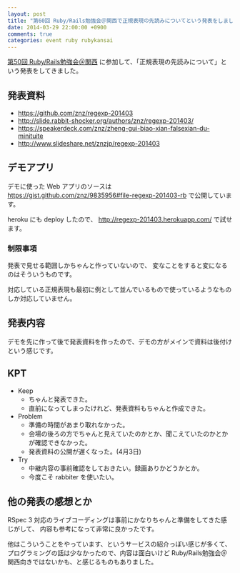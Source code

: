 ```yaml
---
layout: post
title: "第60回 Ruby/Rails勉強会＠関西で正規表現の先読みについてという発表をしました"
date: 2014-03-29 22:00:00 +0900
comments: true
categories: event ruby rubykansai
---
```

[第50回 Ruby/Rails勉強会＠関西](https://github.com/rubykansai/workshops/wiki/Kansaiworkshop060) に参加して、「正規表現の先読みについて」という発表をしてきました。

<!--more-->

## 発表資料

- https://github.com/znz/regexp-201403
- http://slide.rabbit-shocker.org/authors/znz/regexp-201403/
- https://speakerdeck.com/znz/zheng-gui-biao-xian-falsexian-du-minituite
- http://www.slideshare.net/znzjp/regexp-201403

## デモアプリ

デモに使った Web アプリのソースは
https://gist.github.com/znz/9835956#file-regexp-201403-rb
で公開しています。

heroku にも deploy したので、
http://regexp-201403.herokuapp.com/
で試せます。

### 制限事項

発表で見せる範囲しかちゃんと作っていないので、
変なことをすると変になるのはそういうものです。

対応している正規表現も最初に例として並んでいるもので使っているようなものしか対応していません。

## 発表内容

デモを先に作って後で発表資料を作ったので、デモの方がメインで資料は後付けという感じです。

## KPT

- Keep
  - ちゃんと発表できた。
  - 直前になってしまったけれど、発表資料もちゃんと作成できた。
- Problem
  - 準備の時間があまり取れなかった。
  - 会場の後ろの方でちゃんと見えていたのかとか、聞こえていたのかとかが確認できなかった。
  - 発表資料の公開が遅くなった。(4月3日)
- Try
  - 中継内容の事前確認をしておきたい。録画ありかどうかとか。
  - 今度こそ rabbiter を使いたい。

## 他の発表の感想とか

RSpec 3 対応のライブコーディングは事前にかなりちゃんと準備をしてきた感じがして、
内容も参考になって非常に良かったです。

他はこういうことをやっています、というサービスの紹介っぽい感じが多くて、
プログラミングの話は少なかったので、内容は面白いけど
Ruby/Rails勉強会＠関西向きではないかも、と感じるものもありました。
